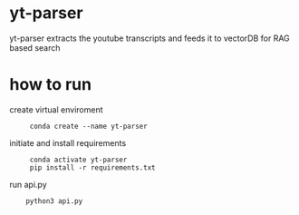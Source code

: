 # yt-parser
yt-parser extracts the youtube transcripts and feeds it to vectorDB for RAG based search 

# how to run 
create virtual enviroment 

         conda create --name yt-parser 

initiate and install requirements 

         conda activate yt-parser 
         pip install -r requirements.txt 

run api.py 

        python3 api.py 
